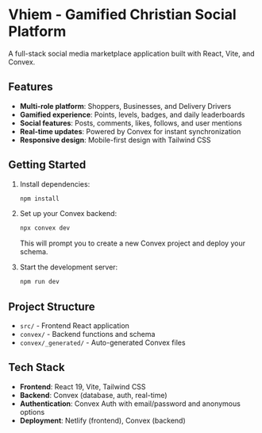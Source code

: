 # Vhiem - Gamified Christian Social Platform

A full-stack social media marketplace application built with React, Vite, and Convex.

## Features

- **Multi-role platform**: Shoppers, Businesses, and Delivery Drivers
- **Gamified experience**: Points, levels, badges, and daily leaderboards
- **Social features**: Posts, comments, likes, follows, and user mentions
- **Real-time updates**: Powered by Convex for instant synchronization
- **Responsive design**: Mobile-first design with Tailwind CSS

## Getting Started

1. Install dependencies:
   ```bash
   npm install
   ```

2. Set up your Convex backend:
   ```bash
   npx convex dev
   ```
   This will prompt you to create a new Convex project and deploy your schema.

3. Start the development server:
   ```bash
   npm run dev
   ```

## Project Structure

- `src/` - Frontend React application
- `convex/` - Backend functions and schema
- `convex/_generated/` - Auto-generated Convex files

## Tech Stack

- **Frontend**: React 19, Vite, Tailwind CSS
- **Backend**: Convex (database, auth, real-time)
- **Authentication**: Convex Auth with email/password and anonymous options
- **Deployment**: Netlify (frontend), Convex (backend)